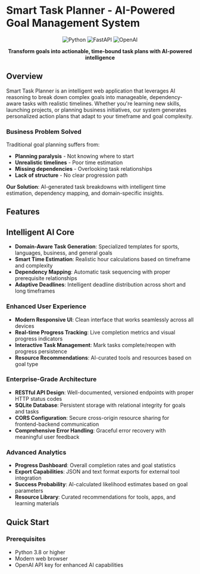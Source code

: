 # Smart Task Planner - AI-Powered Goal Management System

<div align="center">

![Python](https://img.shields.io/badge/Python-3.8+-blue.svg)
![FastAPI](https://img.shields.io/badge/FastAPI-0.104+-green.svg)
![OpenAI](https://img.shields.io/badge/OpenAI-GPT--3.5--turbo-purple.svg)

**Transform goals into actionable, time-bound task plans with AI-powered intelligence**

</div>

## Overview

Smart Task Planner is an intelligent web application that leverages AI reasoning to break down complex goals into manageable, dependency-aware tasks with realistic timelines. Whether you're learning new skills, launching projects, or planning business initiatives, our system generates personalized action plans that adapt to your timeframe and goal complexity.

### Business Problem Solved

Traditional goal planning suffers from:
- **Planning paralysis** - Not knowing where to start
- **Unrealistic timelines** - Poor time estimation
- **Missing dependencies** - Overlooking task relationships
- **Lack of structure** - No clear progression path

**Our Solution**: AI-generated task breakdowns with intelligent time estimation, dependency mapping, and domain-specific insights.

## Features

## Intelligent AI Core
- **Domain-Aware Task Generation**: Specialized templates for sports, languages, business, and general goals
- **Smart Time Estimation**: Realistic hour calculations based on timeframe and complexity
- **Dependency Mapping**: Automatic task sequencing with proper prerequisite relationships
- **Adaptive Deadlines**: Intelligent deadline distribution across short and long timeframes

### Enhanced User Experience
- **Modern Responsive UI**: Clean interface that works seamlessly across all devices
- **Real-time Progress Tracking**: Live completion metrics and visual progress indicators
- **Interactive Task Management**: Mark tasks complete/reopen with progress persistence
- **Resource Recommendations**: AI-curated tools and resources based on goal type

### Enterprise-Grade Architecture
- **RESTful API Design**: Well-documented, versioned endpoints with proper HTTP status codes
- **SQLite Database**: Persistent storage with relational integrity for goals and tasks
- **CORS Configuration**: Secure cross-origin resource sharing for frontend-backend communication
- **Comprehensive Error Handling**: Graceful error recovery with meaningful user feedback

### Advanced Analytics
- **Progress Dashboard**: Overall completion rates and goal statistics
- **Export Capabilities**: JSON and text format exports for external tool integration
- **Success Probability**: AI-calculated likelihood estimates based on goal parameters
- **Resource Library**: Curated recommendations for tools, apps, and learning materials

## Quick Start

### Prerequisites
- Python 3.8 or higher
- Modern web browser
- OpenAI API key for enhanced AI capabilities
  

